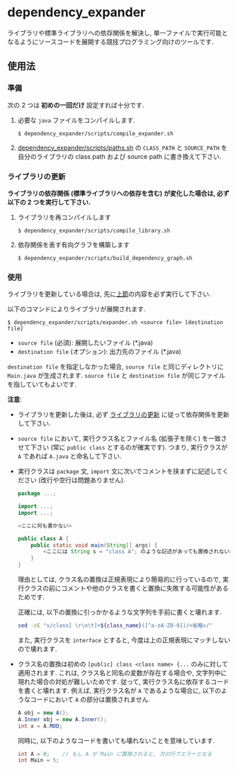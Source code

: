 # dependency_expander

ライブラリや標準ライブラリへの依存関係を解決し, 単一ファイルで実行可能となるようにソースコードを展開する競技プログラミング向けのツールです.

## 使用法

### 準備

次の 2 つは __初めの一回だけ__ 設定すれば十分です.

1. 必要な `java` ファイルをコンパイルします.

    ```shell
    $ dependency_expander/scripts/compile_expander.sh
    ```

2. [dependency_expander/scripts/paths.sh](dependency_expander/scripts/paths.sh) の `CLASS_PATH` と `SOURCE_PATH` を自分のライブラリの class path および source path に書き換えて下さい.

### ライブラリの更新

__ライブラリの依存関係 (標準ライブラリへの依存を含む) が変化した場合は, 必ず以下の 2 つを実行して下さい.__

1. ライブラリを再コンパイルします

    ```shell
    $ dependency_expander/scripts/compile_library.sh
    ```

2. 依存関係を表す有向グラフを構築します

    ```shell
    $ dependency_expander/scripts/build_dependency_graph.sh
    ```

### 使用

ライブラリを更新している場合は, 先に[上節](#ライブラリの更新)の内容を必ず実行して下さい.

以下のコマンドによりライブラリが展開されます.

```
$ dependency_expander/scripts/expander.sh <source file> [destination file]
```

- `source file` (必須): 展開したいファイル (*.java)
- `destination file` (オプション): 出力先のファイル (*.java)

`destination file` を指定しなかった場合, `source file` と同じディレクトリに `Main.java` が生成されます. `source file` と `destination file` が同じファイルを指していてもよいです.

__注意__:

- ライブラリを更新した後は, 必ず [ライブラリの更新](#ライブラリの更新) に従って依存関係を更新して下さい.
- `source file` において, 実行クラス名とファイル名 (拡張子を除く) を一致させて下さい (常に `public class` とするのが確実です). つまり, 実行クラスが `A` であれば `A.java` と命名して下さい.
- 実行クラスは `package` 文, `import` 文に次いでコメントを挟まずに記述してください (改行や空行は問題ありません).
  
  ```java
  package ...;

  import ...;
  import ...;

  <ここに何も書かない>

  public class A {
      public static void main(String[] args) {
          <ここには String s = "class A"; のような記述があっても置換されない>
      }
  }
  ```

  理由としては, クラス名の置換は正規表現により簡易的に行っているので, 実行クラスの前にコメントや他のクラスを書くと置換に失敗する可能性があるためです.

  正確には, 以下の置換に引っかかるような文字列を手前に書くと壊れます.

  ```bash
  sed -zE "s/class[ \r\n\t]+${class_name}([^a-zA-Z0-9])/<省略>/"
  ```

  また, 実行クラスを `interface` とすると, 今度は上の正規表現にマッチしないので壊れます.

- クラス名の置換は初めの `[public] class <class name> {...` のみに対して適用されます. これは, クラス名と同名の変数が存在する場合や, 文字列中に現れた場合の対処が難しいためです. 従って, 実行クラス名に依存するコードを書くと壊れます. 例えば, 実行クラス名が `A` であるような場合に, 以下のようなコードにおいて `A` の部分は置換されません.

  ```java
  A obj = new A();
  A.Inner obj = new A.Inner();
  int x = A.MOD;
  ```

  同時に, 以下のようなコードを書いても壊れないことを意味しています.

  ```java
  int A = 0;    // もし A が Main に置換されると, 次の行でエラーとなる
  int Main = 5;
  ```
